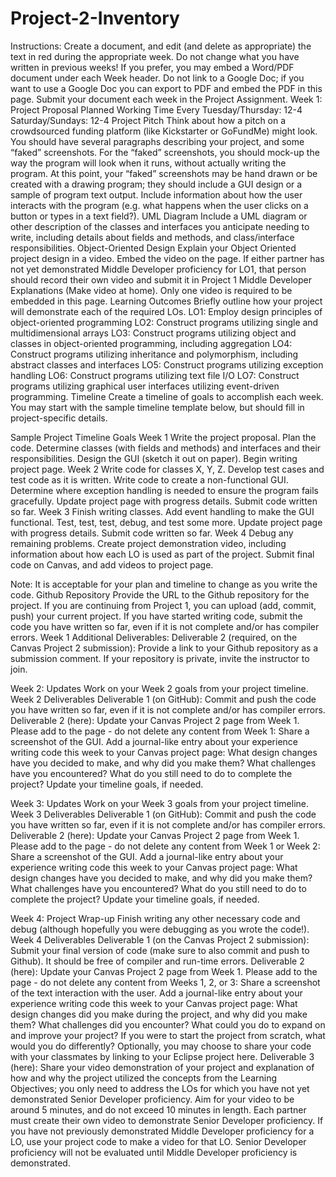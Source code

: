# Project-2-Inventory
Instructions: Create a document, and edit (and delete as appropriate) the text in red during the appropriate week.  Do not change what you have written in previous weeks!  If you prefer, you may embed a Word/PDF document under each Week header.  Do not link to a Google Doc; if you want to use a Google Doc you can export to PDF and embed the PDF in this page. Submit your document each week in the Project Assignment.
Week 1: Project Proposal
Planned Working Time
Every Tuesday/Thursday: 12-4
Saturday/Sundays: 12-4
Project Pitch
Think about how a pitch on a crowdsourced funding platform (like Kickstarter or GoFundMe) might look. You should have several paragraphs describing your project, and some “faked” screenshots.  For the “faked” screenshots, you should mock-up the way the program will look when it runs, without actually writing the program.  At this point, your “faked” screenshots may be hand drawn or be created with a drawing program; they should include a GUI design or a sample of program text output.
Include information about how the user interacts with the program (e.g.  what happens when the user clicks on a button or types in a text field?).
UML Diagram
Include a UML diagram or other description of the classes and interfaces you anticipate needing to write, including details about fields and methods, and class/interface responsibilities.
Object-Oriented Design
Explain your Object Oriented project design in a video.  Embed the video on the page. If either partner has not yet demonstrated Middle Developer proficiency for LO1, that person should record their own video and submit it in Project 1 Middle Developer Explanations (Make video at home). Only one video is required to be embedded in this page.
Learning Outcomes
Briefly outline how your project will demonstrate each of the required LOs.
LO1: Employ design principles of object-oriented programming
LO2: Construct programs utilizing single and multidimensional arrays
LO3: Construct programs utilizing object and classes in object-oriented programming, including aggregation
LO4: Construct programs utilizing inheritance and polymorphism, including abstract classes and interfaces
LO5: Construct programs utilizing exception handling
LO6: Construct programs utilizing text file I/O
LO7: Construct programs utilizing graphical user interfaces utilizing event-driven programming.
Timeline
Create a timeline of goals to accomplish each week. You may start with the sample timeline template below, but should fill in project-specific details.
 
Sample Project Timeline Goals
Week 1
Write the project proposal.
Plan the code.  Determine classes (with fields and methods) and interfaces and their responsibilities.
Design the GUI (sketch it out on paper).
Begin writing project page.
Week 2
Write code for classes X, Y, Z.
Develop test cases and test code as it is written.
Write code to create a non-functional GUI.
Determine where exception handling is needed to ensure the program fails gracefully.
Update project page with progress details.
Submit code written so far.
Week 3
Finish writing classes.
Add event handling to make the GUI functional.
Test, test, test, debug, and test some more.
Update project page with progress details.
Submit code written so far.
Week 4
Debug any remaining problems.
Create project demonstration video, including information about how each LO is used as part of the project.
Submit final code on Canvas, and add videos to project page.

Note: It is acceptable for your plan and timeline to change as you write the code.
Github Repository
Provide the URL to the Github repository for the project. If you are continuing from Project 1, you can upload (add, commit, push) your current project. If you have started writing code, submit the code you have written so far, even if it is not complete and/or has compiler errors.
Week 1 Additional Deliverables:
Deliverable 2 (required, on the Canvas Project 2 submission): Provide a link to your Github repository as a submission comment. If your repository is private, invite the instructor to join.


 
Week 2: Updates
Work on your Week 2 goals from your project timeline.
Week 2 Deliverables
Deliverable 1 (on GitHub): Commit and push the code you have written so far, even if it is not complete and/or has compiler errors. 
Deliverable 2 (here): Update your Canvas Project 2 page from Week 1.  Please add to the page - do not delete any content from Week 1:
Share a screenshot of the GUI.
Add a journal-like entry about your experience writing code this week to your Canvas project page:
What design changes have you decided to make, and why did you make them?
What challenges have you encountered?
What do you still need to do to complete the project?
Update your timeline goals, if needed.
 
Week 3: Updates
Work on your Week 3 goals from your project timeline.
Week 3 Deliverables
Deliverable 1 (on GitHub): Commit and push the code you have written so far, even if it is not complete and/or has compiler errors. 
Deliverable 2 (here): Update your Canvas Project 2 page from Week 1.  Please add to the page - do not delete any content from Week 1 or Week 2:
Share a screenshot of the GUI.
Add a journal-like entry about your experience writing code this week to your Canvas project page:
What design changes have you decided to make, and why did you make them?
What challenges have you encountered?
What do you still need to do to complete the project?
Update your timeline goals, if needed.
 
Week 4: Project Wrap-up
Finish writing any other necessary code and debug (although hopefully you were debugging as you wrote the code!).  
Week 4 Deliverables
Deliverable 1 (on the Canvas Project 2 submission): Submit your final version of code (make sure to also commit and push to Github).  It should be free of compiler and run-time errors.
Deliverable 2 (here): Update your Canvas Project 2 page from Week 1.  Please add to the page - do not delete any content from Weeks 1, 2, or 3:
Share a screenshot of the text interaction with the user.
Add a journal-like entry about your experience writing code this week to your Canvas project page:
What design changes did you make during the project, and why did you make them?
What challenges did you encounter?
What could you do to expand on and improve your project?
If you were to start the project from scratch, what would you do differently?
Optionally, you may choose to share your code with your classmates by linking to your Eclipse project here.
Deliverable 3 (here): Share your video demonstration of your project and explanation of how and why the project utilized the concepts from the Learning Objectives; you only need to address the LOs for which you have not yet demonstrated Senior Developer proficiency.  Aim for your video to be around 5 minutes, and do not exceed 10 minutes in length. Each partner must create their own video to demonstrate Senior Developer proficiency.
If you have not previously demonstrated Middle Developer proficiency for a LO, use your project code to make a video for that LO.  Senior Developer proficiency will not be evaluated until Middle Developer proficiency is demonstrated.

